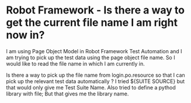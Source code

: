 
# Robot Framework - Is there a way to get the current file name I am right now in?

I am using Page Object Model in Robot Framework Test Automation and I am trying to pick up the test data using the page object file name. So I would like to read the file name in which I am currently in.

Is there a way to pick up the file name from login.po.resource so that I can pick up the relevant test data automatically ?
I tried ${SUITE SOURCE} but that would only give me Test Suite Name.
Also tried to define a pythod library with file; But that gives me the library name.

        